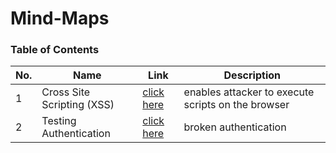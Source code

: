 # Mind-Maps

### Table of Contents

| No. | Name                       | Link                                                                                      | Description                                        |
| --- | -------------------------- | ----------------------------------------------------------------------------------------- | -------------------------------------------------- |
| 1   | Cross Site Scripting (XSS) | [click here](https://github.com/ehsaanqazi/Bug-Bounty-Tips/blob/master/XSS.md)            | enables attacker to execute scripts on the browser |
| 2   | Testing Authentication     | [click here](https://github.com/ehsaanqazi/Bug-Bounty-Tips/blob/master/Authentication.md) | broken authentication                              |
